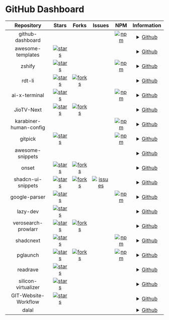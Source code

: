 # GitHub Dashboard

<!-- prettier-ignore-start -->
<!-- nrjdalal/github-dashboard -->

| Repository | Stars | Forks | Issues | NPM | Information |
| :---: |  :---:  |  :---:  |  :---:  |  :---:  | :---: |
| github-dashboard |  |  |  | [![npm](https://img.shields.io/npm/dt/github-dashboard?label=&style=&color=white)](https://www.npmjs.com/package/github-dashboard) | <details><summary><a href="https://github.com/nrjdalal/github-dashboard">Github</a></summary><br/><p>Created: Mon Feb 10 2025</p><p>Updated: Thu Feb 13 2025</p></details> |
| awesome-templates | [![stars](https://img.shields.io/github/stars/nrjdalal/awesome-templates?label=&style=&color=white)](https://github.com/nrjdalal/awesome-templates/stargazers) |  |  |  | <details><summary><a href="https://github.com/nrjdalal/awesome-templates">Github</a></summary><br/><p>Explore a curated collection of up-to-date templates for various projects and frameworks, refreshed every 8 hours.</p><p>Created: Wed Jan 15 2025</p><p>Updated: Thu Feb 13 2025</p></details> |
| zshify | [![stars](https://img.shields.io/github/stars/nrjdalal/zshify?label=&style=&color=white)](https://github.com/nrjdalal/zshify/stargazers) |  |  | [![npm](https://img.shields.io/npm/dt/zshify?label=&style=&color=white)](https://www.npmjs.com/package/zshify) | <details><summary><a href="https://github.com/nrjdalal/zshify">Github</a></summary><br/><p>Zshify is a minimalistic, one command installation to customize the prompt of your Zshell or Zsh!</p><p>Created: Tue May 11 2021</p><p>Updated: Thu Feb 13 2025</p></details> |
| rdt-li | [![stars](https://img.shields.io/github/stars/nrjdalal/rdt-li?label=&style=&color=white)](https://github.com/nrjdalal/rdt-li/stargazers) | [![forks](https://img.shields.io/github/forks/nrjdalal/rdt-li?label=&style=&color=white)](https://github.com/nrjdalal/rdt-li/forks) |  |  | <details><summary><a href="https://github.com/nrjdalal/rdt-li">Github</a></summary><br/><p>rdt.li self hostable, feature rich, minimalistic and open source URL shortener. Built with Next.js, Drizzle, NextAuth and Postgres.</p><p>Created: Sun Nov 05 2023</p><p>Updated: Wed Feb 12 2025</p></details> |
| ai-x-terminal | [![stars](https://img.shields.io/github/stars/nrjdalal/ai-x-terminal?label=&style=&color=white)](https://github.com/nrjdalal/ai-x-terminal/stargazers) |  |  | [![npm](https://img.shields.io/npm/dt/ai-x-terminal?label=&style=&color=white)](https://www.npmjs.com/package/ai-x-terminal) | <details><summary><a href="https://github.com/nrjdalal/ai-x-terminal">Github</a></summary><br/><p>AI X Terminal is a powerful command-line tool that enhances your terminal capabilities using OpenAI's API. Integrate AI seamlessly into your workflow with functionalities to append file contents or entire workspace details to queries, facilitating an enriched coding and development experience.</p><p>Created: Wed Nov 20 2024</p><p>Updated: Mon Feb 10 2025</p></details> |
| JioTV-Next | [![stars](https://img.shields.io/github/stars/nrjdalal/JioTV-Next?label=&style=&color=white)](https://github.com/nrjdalal/JioTV-Next/stargazers) | [![forks](https://img.shields.io/github/forks/nrjdalal/JioTV-Next?label=&style=&color=white)](https://github.com/nrjdalal/JioTV-Next/forks) |  |  | <details><summary><a href="https://github.com/nrjdalal/JioTV-Next">Github</a></summary><br/><p>JioTV HD Streaming Free on Browser / Android / Android TV</p><p>Created: Sun Aug 28 2022</p><p>Updated: Sun Feb 09 2025</p></details> |
| karabiner-human-config |  |  |  | [![npm](https://img.shields.io/npm/dt/karabiner-human-config?label=&style=&color=white)](https://www.npmjs.com/package/karabiner-human-config) | <details><summary><a href="https://github.com/nrjdalal/karabiner-human-config">Github</a></summary><br/><p>The easiest way to write Karabiner-Elements configuration files, ever!</p><p>Created: Fri Feb 07 2025</p><p>Updated: Sun Feb 09 2025</p></details> |
| gitpick | [![stars](https://img.shields.io/github/stars/nrjdalal/gitpick?label=&style=&color=white)](https://github.com/nrjdalal/gitpick/stargazers) |  |  | [![npm](https://img.shields.io/npm/dt/gitpick?label=&style=&color=white)](https://www.npmjs.com/package/gitpick) | <details><summary><a href="https://github.com/nrjdalal/gitpick">Github</a></summary><br/><p>With gitpick, you can clone precisely what you need.</p><p>Created: Wed Jan 15 2025</p><p>Updated: Sun Feb 09 2025</p></details> |
| awesome-snippets |  |  |  |  | <details><summary><a href="https://github.com/nrjdalal/awesome-snippets">Github</a></summary><br/><p>Saving useful code snippets to use across projetcs</p><p>Created: Wed Jan 29 2025</p><p>Updated: Thu Feb 06 2025</p></details> |
| onset | [![stars](https://img.shields.io/github/stars/nrjdalal/onset?label=&style=&color=white)](https://github.com/nrjdalal/onset/stargazers) | [![forks](https://img.shields.io/github/forks/nrjdalal/onset?label=&style=&color=white)](https://github.com/nrjdalal/onset/forks) |  |  | <details><summary><a href="https://github.com/nrjdalal/onset">Github</a></summary><br/><p>An open source Next.js bare starter with step-by-step instructions if required. Built with Next.js 14, Drizzle (Postgres), NextAuth/Auth.js.</p><p>Created: Fri Nov 03 2023</p><p>Updated: Thu Feb 06 2025</p></details> |
| shadcn-ui-snippets | [![stars](https://img.shields.io/github/stars/nrjdalal/shadcn-ui-snippets?label=&style=&color=white)](https://github.com/nrjdalal/shadcn-ui-snippets/stargazers) | [![forks](https://img.shields.io/github/forks/nrjdalal/shadcn-ui-snippets?label=&style=&color=white)](https://github.com/nrjdalal/shadcn-ui-snippets/forks) | [![issues](https://img.shields.io/github/issues/nrjdalal/shadcn-ui-snippets?label=&style=&color=white)](https://github.com/nrjdalal/shadcn-ui-snippets/issues) |  | <details><summary><a href="https://github.com/nrjdalal/shadcn-ui-snippets">Github</a></summary><br/><p>Simply import and use shadcn-ui components in your project</p><p>Created: Fri Oct 27 2023</p><p>Updated: Fri Jan 17 2025</p></details> |
| google-parser | [![stars](https://img.shields.io/github/stars/nrjdalal/google-parser?label=&style=&color=white)](https://github.com/nrjdalal/google-parser/stargazers) |  |  | [![npm](https://img.shields.io/npm/dt/google-parser?label=&style=&color=white)](https://www.npmjs.com/package/google-parser) | <details><summary><a href="https://github.com/nrjdalal/google-parser">Github</a></summary><br/><p>HTTP based Google Search Results scraper/parser</p><p>Created: Wed Jun 14 2023</p><p>Updated: Sat Feb 01 2025</p></details> |
| lazy-dev | [![stars](https://img.shields.io/github/stars/nrjdalal/lazy-dev?label=&style=&color=white)](https://github.com/nrjdalal/lazy-dev/stargazers) |  |  |  | <details><summary><a href="https://github.com/nrjdalal/lazy-dev">Github</a></summary><br/><p>LazyDev - A Next.js/React development tool crafted for use within Next.js or React frameworks, streamlining navigation and bookmarking across pages. More features to come shortly.</p><p>Created: Mon Apr 22 2024</p><p>Updated: Fri Dec 13 2024</p></details> |
| verosearch-prowlarr | [![stars](https://img.shields.io/github/stars/nrjdalal/verosearch-prowlarr?label=&style=&color=white)](https://github.com/nrjdalal/verosearch-prowlarr/stargazers) | [![forks](https://img.shields.io/github/forks/nrjdalal/verosearch-prowlarr?label=&style=&color=white)](https://github.com/nrjdalal/verosearch-prowlarr/forks) |  |  | <details><summary><a href="https://github.com/nrjdalal/verosearch-prowlarr">Github</a></summary><br/><p>Torrent search engine (user interface) for Prowlarr</p><p>Created: Wed Aug 17 2022</p><p>Updated: Mon Oct 02 2023</p></details> |
| shadcnext | [![stars](https://img.shields.io/github/stars/nrjdalal/shadcnext?label=&style=&color=white)](https://github.com/nrjdalal/shadcnext/stargazers) |  |  | [![npm](https://img.shields.io/npm/dt/shadcnext?label=&style=&color=white)](https://www.npmjs.com/package/shadcnext) | <details><summary><a href="https://github.com/nrjdalal/shadcnext">Github</a></summary><br/><p>shadcn but for tailwind v4</p><p>Created: Thu Dec 12 2024</p><p>Updated: Thu Jan 16 2025</p></details> |
| pglaunch | [![stars](https://img.shields.io/github/stars/nrjdalal/pglaunch?label=&style=&color=white)](https://github.com/nrjdalal/pglaunch/stargazers) | [![forks](https://img.shields.io/github/forks/nrjdalal/pglaunch?label=&style=&color=white)](https://github.com/nrjdalal/pglaunch/forks) |  | [![npm](https://img.shields.io/npm/dt/pglaunch?label=&style=&color=white)](https://www.npmjs.com/package/pglaunch) | <details><summary><a href="https://github.com/nrjdalal/pglaunch">Github</a></summary><br/><p>Quickly launch a PostgreSQL database for testing or development purposes.</p><p>Created: Wed Nov 01 2023</p><p>Updated: Tue Dec 03 2024</p></details> |
| readrave | [![stars](https://img.shields.io/github/stars/nrjdalal/readrave?label=&style=&color=white)](https://github.com/nrjdalal/readrave/stargazers) |  |  |  | <details><summary><a href="https://github.com/nrjdalal/readrave">Github</a></summary><br/><p>Documentation in Next.js has never been easier (releasing soon)</p><p>Created: Mon May 13 2024</p><p>Updated: Tue Aug 13 2024</p></details> |
| silicon-virtualizer | [![stars](https://img.shields.io/github/stars/nrjdalal/silicon-virtualizer?label=&style=&color=white)](https://github.com/nrjdalal/silicon-virtualizer/stargazers) |  |  |  | <details><summary><a href="https://github.com/nrjdalal/silicon-virtualizer">Github</a></summary><br/><p>Ubuntu VMs on demand for Silicon based Apple Macs, aka Macs own QEMU based Multipass</p><p>Created: Sat Jun 05 2021</p><p>Updated: Thu Nov 02 2023</p></details> |
| GIT-Website-Workflow | [![stars](https://img.shields.io/github/stars/nrjdalal/GIT-Website-Workflow?label=&style=&color=white)](https://github.com/nrjdalal/GIT-Website-Workflow/stargazers) |  |  |  | <details><summary><a href="https://github.com/nrjdalal/GIT-Website-Workflow">Github</a></summary><br/><p>A simple script to set up an efficient development workflow using Git to manage a live website</p><p>Created: Sun Jun 14 2020</p><p>Updated: Thu Nov 02 2023</p></details> |
| dalal |  |  |  |  | <details><summary><a href="https://github.com/nrjdalal/dalal">Github</a></summary><br/><p>Created: Tue Feb 04 2025</p><p>Updated: Thu Feb 06 2025</p></details> |

<!-- nrjdalal/github-dashboard -->
<!-- prettier-ignore-end -->
